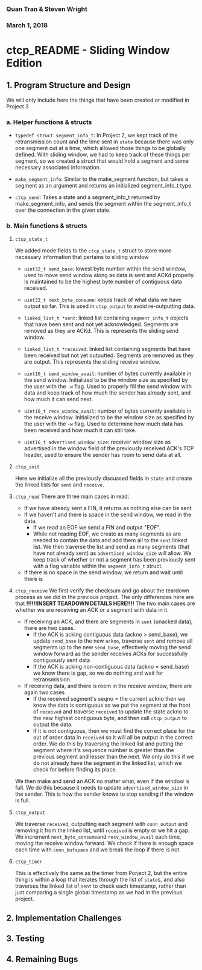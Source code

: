 ### Quan Tran & Steven Wright
### March 1, 2018

# ctcp_README - Sliding Window Edition

## 1. Program Structure and Design

 We will only include here the things that have been created or modified in Project 3

### a. Helper functions & structs

- `typedef struct segment_info_t`: In Project 2, we kept track of the
retransmission count and the time sent in `state` because there was only one
segment out at a time, which allowed those things to be globally defined. With
sliding window, we had to keep track of these things per segment, so we created
a struct that would hold a segment and some necessary associated information.

- `make_segment_info`: Similar to the make_segment function, but takes a segment
 as an argument and returns an initialized segment_info_t type.

- `ctcp_send`: Takes a state and a segment_info_t returned by make_segment_info,
and sends the segment within the segment_info_t over the connection in the
given state.

### b. Main functions & structs

1. `ctcp_state_t`

    We added mode fields to the `ctcp_state_t` struct to store more necessary
     information that pertains to sliding window  

    - `uint32_t send_base`: lowest byte number within the send window, used to
     move send window along as data is sent and ACKd properly. Is maintained to
     be the highest byte number of contiguous data received.


    - `uint32_t next_byte_consume`: keeps track of what data we have output so far.
    This is used in `ctcp_output` to avoid re-outputting data.

    - `linked_list_t *sent`: linked list containing `segment_info_t` objects
    that have been sent and not yet acknowledged. Segments are removed as they
    are ACKd. This is represents the sliding send window.

    - `linked_list_t *received`: linked list containing segments that have been
    received but not yet outputted. Segments are removed as they are output.
    This represents the sliding receive window.

    - `uint16_t send_window_avail`: number of bytes currently available in the
    send window. Initialized to be the window size as specified by the user with
     the `-w` flag. Used to properly fill the send window with data and keep
     track of how much the sender has already sent, and how much it can send next.

    - `uint16_t recv_window_avail`: number of bytes currently available in the
    receive window. Initialized to be the window size as specified by the user
     with the `-w` flag. Used to determine how much data has been received and
      how much it can still take.

    - `uint16_t advertised_window_size`: receiver window size as advertised in
    the window field of the previously received ACK's TCP header, used to ensure
     the sender has room to send data at all.

2. `ctcp_init`

    Here we initialize all the previously discussed fields in `state` and create
     the linked lists for `sent` and `receive`.

3. `ctcp_read`
    There are three main cases in read:
    - If we have already sent a FIN, it returns as nothing else can be sent
    - If we haven't and there is space in the send window, we read in the data.
        - If we read an EOF we send a FIN and output "EOF".
        - While not reading EOF, we create as many segments as are needed to
        contain the data and add them all to the `sent` linked list. We then
        traverse the list and send as many segments (that have not already
        sent) as `advertised_window_size` will allow. We keep track of
        whether or not a segment has been previously sent with a flag
         variable within the `segment_info_t` struct.
    - If there is no space in the send window, we return and wait until there is

4. `ctcp_receive`
    We first verify the checksum and go about the teardown process as we did in
    the previous project. The only differences here are that **!!!!!!INSERT TEARDOWN DETAILS HERE!!!!**
    The two main cases are whether we are receiving an ACK or a segment with data in it.
    - If receiving an ACK, and there are segments in `sent` (unacked data), there are two cases.
        - If the ACK is acking contiguous data (ackno > send_base), we update
        `send_base` to the new `ackno`, traverse `sent` and remove all segments
        up to the new `send_base`, effectively moving the send window forward as
         the sender receives ACKs for successfully contiguously sent data
        -  If the ACK is acking non-contiguous data (ackno = send_base) we know
        there is gap, so we do nothing and wait for retransmission.
    - If receiving data, and there is room in the receive window, there are again
    two cases
        - If the received segment's seqno = the current ackno then we know the data is
        contiguous so we put the segment at the front of `received` and traverse
        `received` to update the state ackno to the new highest contiguous byte,
         and then call `ctcp_output` to output the data.
        - If it is not contiguous, then we must find the correct place for the
        out of order data in `received` so it will all be output in the correct
        order. We do this by traversing the linked list and putting the segment
        where it's sequence number is greater than the previous segment and
        lesser than the next. We only do this if we do not already have the
        segment in the linked list, which we check for before finding its place.

    We then make and send an ACK no matter what, even if the window is full. We
    do this because it needs to update `advertised_window_size` in the sender.
    This is how the sender knows to stop sending if the window is full.

5. `ctcp_output`

    We traverse `received`, outputting each segment with `conn_output` and
    removing it from the linked list, until `received` is empty or we hit a gap.
    We increment `next_byte_consume`and `recv_window_avail` each time, moving
     the receive window forward. We check if there is enough space each time with
     `conn_bufspace` and we break the loop if there is not. 

6. `ctcp_timer`

    This is effectively the same as the timer from Porject 2, but the entire
    thing is within a loop that iterates through the list of `state`s, and also
     traverses the linked list of `sent` to check each timestamp, rather than
     just comparing a single global timestamp as we had in the previous project.

## 2. Implementation Challenges

## 3. Testing

## 4. Remaining Bugs
